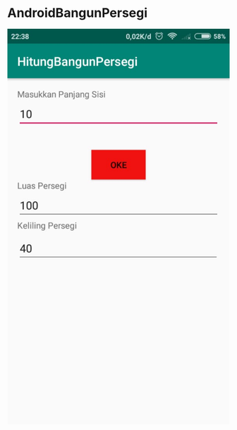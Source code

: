 # AndroidBangunPersegi
![alt text](https://github.com/ZulfanoRp/AndroidBangunPersegi/blob/master/01.jpeg)
